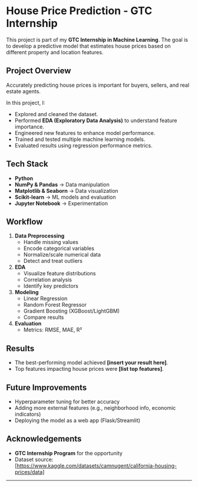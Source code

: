 # House Price Prediction - GTC Internship

This project is part of my **GTC Internship in Machine Learning**. The goal is to develop a predictive model that estimates house prices based on different property and location features.

## Project Overview

Accurately predicting house prices is important for buyers, sellers, and real estate agents.

In this project, I:

- Explored and cleaned the dataset.
- Performed **EDA (Exploratory Data Analysis)** to understand feature importance.
- Engineered new features to enhance model performance.
- Trained and tested multiple machine learning models.
- Evaluated results using regression performance metrics.

## Tech Stack

- **Python**
- **NumPy & Pandas** → Data manipulation
- **Matplotlib & Seaborn** → Data visualization
- **Scikit-learn** → ML models and evaluation
- **Jupyter Notebook** → Experimentation

## Workflow

1. **Data Preprocessing**
   - Handle missing values
   - Encode categorical variables
   - Normalize/scale numerical data
   - Detect and treat outliers
2. **EDA**
   - Visualize feature distributions
   - Correlation analysis
   - Identify key predictors
3. **Modeling**
   - Linear Regression
   - Random Forest Regressor
   - Gradient Boosting (XGBoost/LightGBM)
   - Compare results
4. **Evaluation**
   - Metrics: RMSE, MAE, R²

## Results

- The best-performing model achieved **[insert your result here]**.
- Top features impacting house prices were **[list top features]**.

## Future Improvements

- Hyperparameter tuning for better accuracy
- Adding more external features (e.g., neighborhood info, economic indicators)
- Deploying the model as a web app (Flask/Streamlit)

## Acknowledgements

- **GTC Internship Program** for the opportunity
- Dataset source: [https://www.kaggle.com/datasets/camnugent/california-housing-prices/data]

---

